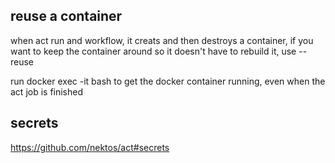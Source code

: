 ## reuse a container

when act run and workflow, it creats and then destroys a container,
 if you want to keep the container around so it doesn't have to rebuild it, use --reuse


run docker exec -it bash   to get the docker container running, even when the act job is finished


## secrets

https://github.com/nektos/act#secrets



